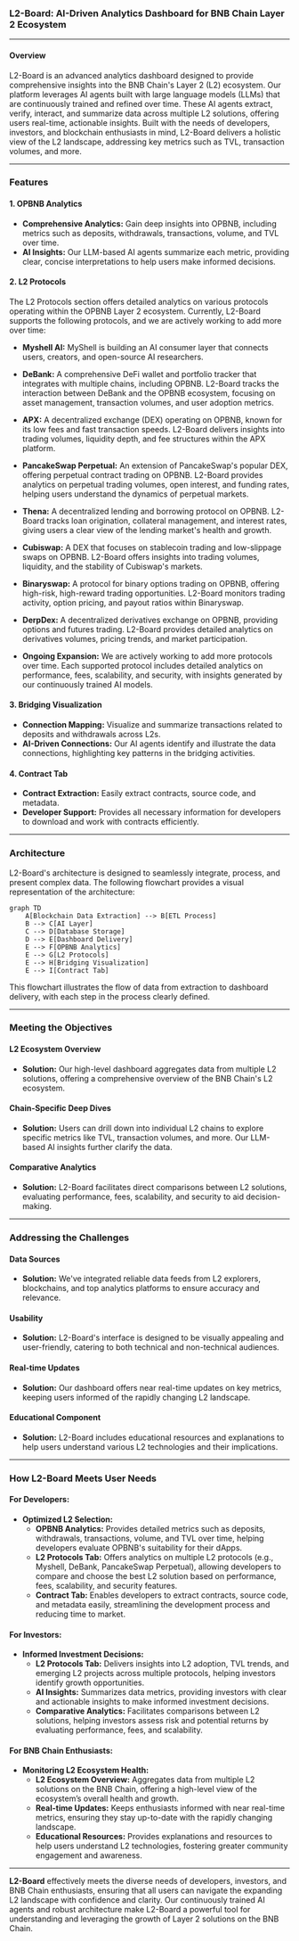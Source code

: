 
### L2-Board: AI-Driven Analytics Dashboard for BNB Chain Layer 2 Ecosystem

---

#### Overview

L2-Board is an advanced analytics dashboard designed to provide comprehensive insights into the BNB Chain's Layer 2 (L2) ecosystem. Our platform leverages AI agents built with large language models (LLMs) that are continuously trained and refined over time. These AI agents extract, verify, interact, and summarize data across multiple L2 solutions, offering users real-time, actionable insights. Built with the needs of developers, investors, and blockchain enthusiasts in mind, L2-Board delivers a holistic view of the L2 landscape, addressing key metrics such as TVL, transaction volumes, and more.

---

### Features

#### 1. OPBNB Analytics

- **Comprehensive Analytics:** Gain deep insights into OPBNB, including metrics such as deposits, withdrawals, transactions, volume, and TVL over time.
- **AI Insights:** Our LLM-based AI agents summarize each metric, providing clear, concise interpretations to help users make informed decisions.

#### 2. L2 Protocols

The L2 Protocols section offers detailed analytics on various protocols operating within the OPBNB Layer 2 ecosystem. Currently, L2-Board supports the following protocols, and we are actively working to add more over time:

- **Myshell AI:** MyShell is building an AI consumer layer that connects users, creators, and open-source AI researchers.
  
- **DeBank:** A comprehensive DeFi wallet and portfolio tracker that integrates with multiple chains, including OPBNB. L2-Board tracks the interaction between DeBank and the OPBNB ecosystem, focusing on asset management, transaction volumes, and user adoption metrics.

- **APX:** A decentralized exchange (DEX) operating on OPBNB, known for its low fees and fast transaction speeds. L2-Board delivers insights into trading volumes, liquidity depth, and fee structures within the APX platform.

- **PancakeSwap Perpetual:** An extension of PancakeSwap's popular DEX, offering perpetual contract trading on OPBNB. L2-Board provides analytics on perpetual trading volumes, open interest, and funding rates, helping users understand the dynamics of perpetual markets.

- **Thena:** A decentralized lending and borrowing protocol on OPBNB. L2-Board tracks loan origination, collateral management, and interest rates, giving users a clear view of the lending market's health and growth.

- **Cubiswap:** A DEX that focuses on stablecoin trading and low-slippage swaps on OPBNB. L2-Board offers insights into trading volumes, liquidity, and the stability of Cubiswap's markets.

- **Binaryswap:** A protocol for binary options trading on OPBNB, offering high-risk, high-reward trading opportunities. L2-Board monitors trading activity, option pricing, and payout ratios within Binaryswap.

- **DerpDex:** A decentralized derivatives exchange on OPBNB, providing options and futures trading. L2-Board provides detailed analytics on derivatives volumes, pricing trends, and market participation.

- **Ongoing Expansion:** We are actively working to add more protocols over time. Each supported protocol includes detailed analytics on performance, fees, scalability, and security, with insights generated by our continuously trained AI models.

#### 3. Bridging Visualization

- **Connection Mapping:** Visualize and summarize transactions related to deposits and withdrawals across L2s.
- **AI-Driven Connections:** Our AI agents identify and illustrate the data connections, highlighting key patterns in the bridging activities.

#### 4. Contract Tab

- **Contract Extraction:** Easily extract contracts, source code, and metadata.
- **Developer Support:** Provides all necessary information for developers to download and work with contracts efficiently.

---

### Architecture

L2-Board's architecture is designed to seamlessly integrate, process, and present complex data. The following flowchart provides a visual representation of the architecture:

```mermaid
graph TD
    A[Blockchain Data Extraction] --> B[ETL Process]
    B --> C[AI Layer]
    C --> D[Database Storage]
    D --> E[Dashboard Delivery]
    E --> F[OPBNB Analytics]
    E --> G[L2 Protocols]
    E --> H[Bridging Visualization]
    E --> I[Contract Tab]

```

This flowchart illustrates the flow of data from extraction to dashboard delivery, with each step in the process clearly defined.

---

### Meeting the Objectives

#### L2 Ecosystem Overview
- **Solution:** Our high-level dashboard aggregates data from multiple L2 solutions, offering a comprehensive overview of the BNB Chain's L2 ecosystem.

#### Chain-Specific Deep Dives
- **Solution:** Users can drill down into individual L2 chains to explore specific metrics like TVL, transaction volumes, and more. Our LLM-based AI insights further clarify the data.

#### Comparative Analytics
- **Solution:** L2-Board facilitates direct comparisons between L2 solutions, evaluating performance, fees, scalability, and security to aid decision-making.

---

### Addressing the Challenges

#### Data Sources
- **Solution:** We've integrated reliable data feeds from L2 explorers, blockchains, and top analytics platforms to ensure accuracy and relevance.

#### Usability
- **Solution:** L2-Board's interface is designed to be visually appealing and user-friendly, catering to both technical and non-technical audiences.

#### Real-time Updates
- **Solution:** Our dashboard offers near real-time updates on key metrics, keeping users informed of the rapidly changing L2 landscape.

#### Educational Component
- **Solution:** L2-Board includes educational resources and explanations to help users understand various L2 technologies and their implications.

---

### How L2-Board Meets User Needs

#### **For Developers:**
- **Optimized L2 Selection:** 
  - **OPBNB Analytics:** Provides detailed metrics such as deposits, withdrawals, transactions, volume, and TVL over time, helping developers evaluate OPBNB's suitability for their dApps.
  - **L2 Protocols Tab:** Offers analytics on multiple L2 protocols (e.g., Myshell, DeBank, PancakeSwap Perpetual), allowing developers to compare and choose the best L2 solution based on performance, fees, scalability, and security features.
  - **Contract Tab:** Enables developers to extract contracts, source code, and metadata easily, streamlining the development process and reducing time to market.

#### **For Investors:**
- **Informed Investment Decisions:**
  - **L2 Protocols Tab:** Delivers insights into L2 adoption, TVL trends, and emerging L2 projects across multiple protocols, helping investors identify growth opportunities.
  - **AI Insights:** Summarizes data metrics, providing investors with clear and actionable insights to make informed investment decisions.
  - **Comparative Analytics:** Facilitates comparisons between L2 solutions, helping investors assess risk and potential returns by evaluating performance, fees, and scalability.

#### **For BNB Chain Enthusiasts:**
- **Monitoring L2 Ecosystem Health:**
  - **L2 Ecosystem Overview:** Aggregates data from multiple L2 solutions on the BNB Chain, offering a high-level view of the ecosystem’s overall health and growth.
  - **Real-time Updates:** Keeps enthusiasts informed with near real-time metrics, ensuring they stay up-to-date with the rapidly changing landscape.
  - **Educational Resources:** Provides explanations and resources to help users understand L2 technologies, fostering greater community engagement and awareness.

---

**L2-Board** effectively meets the diverse needs of developers, investors, and BNB Chain enthusiasts, ensuring that all users can navigate the expanding L2 landscape with confidence and clarity. Our continuously trained AI agents and robust architecture make L2-Board a powerful tool for understanding and leveraging the growth of Layer 2 solutions on the BNB Chain.

